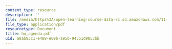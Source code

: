 ```yaml
---
content_type: resource
description: ''
file: /media/https%3A/open-learning-course-data-rc.s3.amazonaws.com/11-947-new-century-cities-real-estate-digital-technology-and-design-fall-2004/a8ab83c1e488e09ba95b94351d9853bb_hu_agenda.pdf
file_type: application/pdf
resourcetype: Document
title: hu_agenda.pdf
uid: a8ab83c1-e488-e09b-a95b-94351d9853bb
---
```

